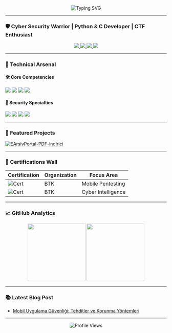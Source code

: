<div align="center">
  <img src="https://readme-typing-svg.demolab.com?font=Fira+Code&weight=600&size=26&duration=4000&pause=1000&color=38BDD6&center=true&vCenter=true&width=435&lines=Hi+%F0%9F%91%8B%2C+I'm+G%C3%BCven+Ada;Cyber+Security+Researcher;Pentration+Tester;Mobile+App+Security+Expert" alt="Typing SVG" />
</div>

---

### 🛡️ Cyber Security Warrior | Python & C Developer | CTF Enthusiast

<div align="center">
  <a href="https://www.linkedin.com/in/guvenada/">
    <img src="https://img.shields.io/badge/LinkedIn-0A66C2?style=for-the-badge&logo=linkedin&logoColor=white" />
  </a>
  <a href="https://guvenada.medium.com/">
    <img src="https://img.shields.io/badge/Medium-000000?style=for-the-badge&logo=medium&logoColor=white" />
  </a>
  <a href="mailto:adaguven@protonmail.com">
    <img src="https://img.shields.io/badge/ProtonMail-8B89CC?style=for-the-badge&logo=protonmail&logoColor=white" />
  </a>
  <a href="https://steamcommunity.com/id/BlaQ_Q/">
    <img src="https://img.shields.io/badge/steam-%23000000.svg?style=for-the-badge&logo=steam&logoColor=white" />
  </a>
</div>

---

### 🔧 Technical Arsenal

#### 🛠️ Core Competencies
![](https://img.shields.io/badge/Python-3776AB?style=for-the-badge&logo=python&logoColor=white)
![](https://img.shields.io/badge/C-A8B9CC?style=for-the-badge&logo=c&logoColor=black)
![](https://img.shields.io/badge/Reverse_Engineering-FF6F00?style=for-the-badge&logo=radar&logoColor=white)
![](https://img.shields.io/badge/Penetration_Testing-FF0000?style=for-the-badge&logo=target&logoColor=white)

#### 🔐 Security Specialties
![](https://img.shields.io/badge/Mobile_Security-4285F4?style=for-the-badge&logo=android&logoColor=white)
![](https://img.shields.io/badge/OWASP-000000?style=for-the-badge&logo=owasp&logoColor=white)
![](https://img.shields.io/badge/CTF-FFD700?style=for-the-badge&logo=chess.com&logoColor=black)
![](https://img.shields.io/badge/Forensics-4B0082?style=for-the-badge&logo=micropython&logoColor=white)

---

### 🚀 Featured Projects

[![EArsivPortal-PDF-indirici](https://github-readme-stats.vercel.app/api/pin/?username=guvenada&repo=EArsivPortal-PDF-indirici&theme=radical)](https://github.com/guvenada/EArsivPortal-PDF-indirici)

---

### 📜 Certifications Wall

| Certification | Organization | Focus Area |
|---------------|--------------|------------|
| ![Cert](https://img.shields.io/badge/Mobile_Security-BTK-blue) | BTK | Mobile Pentesting |
| ![Cert](https://img.shields.io/badge/Threat_Hunting-BTK-green) | BTK | Cyber Intelligence |

---

### 📈 GitHub Analytics

<div align="center">
  <img height="180em" src="https://github-readme-stats.vercel.app/api?username=guvenada&show_icons=true&theme=radical" />
  <img height="180em" src="https://github-readme-streak-stats.herokuapp.com/?user=guvenada&theme=radical" />
</div>

---

### 📚 Latest Blog Post
<!-- BLOG-POST-LIST:START -->
- [Mobil Uygulama Güvenliği: Tehditler ve Korunma Yöntemleri](https://guvenada.medium.com/mobil-uygulama-güvenliği-tehditler-ve-korunma-yöntemleri-243f3f3bf0d9)
<!-- BLOG-POST-LIST:END -->

---

<div align="center">
  <img src="https://komarev.com/ghpvc/?username=guvenada&style=flat-square&color=blue" alt="Profile Views"/>
</div>
